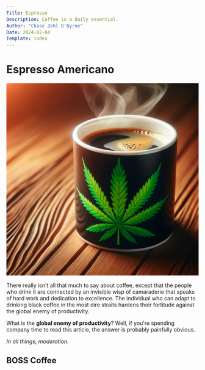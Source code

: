 ```yaml
---
Title: Espresso
Description: Coffee is a daily essential.
Author: "Chase Zehl O'Byrne"
Date: 2024-02-04
Template: index
---
```


# Espresso Americano
![Cannabis Mug](/assets/canna_mug.webp#right)

There really isn't all that much to say about coffee, except that the people who drink it are connected by an
invisible wisp of camaraderie that speaks of hard work and dedication to excellence. The individual who can adapt
to drinking black coffee in the most dire straits hardens their fortitude against the global enemy of productivity.

What is the **global enemy of productivity**? Well, if you're spending company time to read this article, the answer
is probably painfully obvious.

*In all things, moderation.*

## BOSS Coffee
